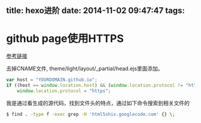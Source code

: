 title: hexo进阶
date: 2014-11-02 09:47:47
tags:
---

# github page使用HTTPS

[参考链接](https://konklone.com/post/github-pages-now-supports-https-so-use-it)

去掉CNAME文件, theme/light/layout/_partial/head.ejs里面添加。
```javascript
var host = "YOURDOMAIN.github.io";
if ((host == window.location.host) && (window.location.protocol != "https:"))
    window.location.protocol = "https";
```
我是通过看生成的源代码，找到文件头的特点，通过如下命令搜索到相关文件的
```bash
$ find . -type f -exec grep -H 'html5shiv.googlecode.com' {} \;
```
